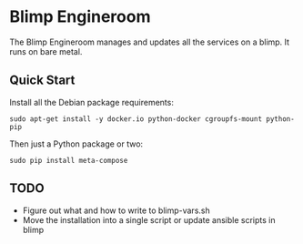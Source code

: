 Blimp Engineroom
================

The Blimp Engineroom manages and updates all the services on a blimp. It runs on bare metal.

Quick Start
-----------

Install all the Debian package requirements:

    sudo apt-get install -y docker.io python-docker cgroupfs-mount python-pip

Then just a Python package or two:

    sudo pip install meta-compose

TODO
----

- Figure out what and how to write to blimp-vars.sh
- Move the installation into a single script or update ansible scripts in blimp
